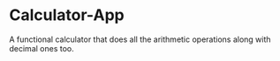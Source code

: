 # Calculator-App
A functional calculator that does all the arithmetic operations along with decimal ones too.

